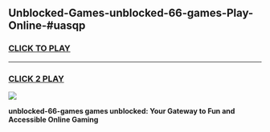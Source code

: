 
## Unblocked-Games-unblocked-66-games-Play-Online-#uasqp
<h3>
<a href="https://premium.freeplayer.one?title=unblocked-66-games&ref=27F">CLICK TO PLAY</a></h3>
<hr>

<h3>
<a href="https://premium.freeplayer.one?title=unblocked-66-games&ref=27F">CLICK 2 PLAY</a>
  
</h3>

<a href="https://premium.freeplayer.one?title=unblocked-66-games&ref=27F"><img src="https://clearcache.store/games.png"></a>


**unblocked-66-games games unblocked: Your Gateway to Fun and Accessible Online Gaming**
